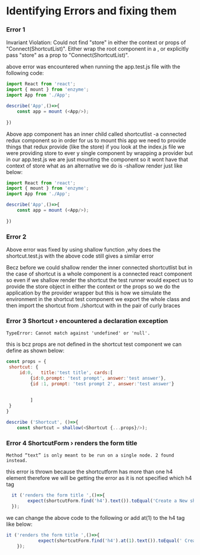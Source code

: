﻿# Identifying Errors and fixing them

### Error 1

Invariant Violation: Could not find "store" in either the context or props of "Connect(ShortcutList)". 
Either wrap the root component in a
 <Provider>, 
or explicitly pass "store" as a prop to "Connect(ShortcutList)".

above error was encountered when running the app.test.js file with the following code:


```javascript
import React from 'react';
import { mount } from 'enzyme';
import App from './App';

describe('App',()=>{
    const app = mount (<App/>);
    
})
```

Above app component has an inner child called shortcutlist -a connected redux component so in order for us to mount this app
we need to provide things that redux provide (like the store) if you look at the index.js file we were providing store to ever
y single component by wrapping a provider but in our app.test.js we are just mounting the component so it wont have that context 
of store what as an alternative we do is -shallow render just like below:



```javascript
import React from 'react';
import { mount } from 'enzyme';
import App from './App';

describe('App',()=>{
    const app = mount (<App/>);
    
})
```

 
### Error 2

Above error was fixed by using shallow function ,why does the shortcut.test.js with the above code still gives a similar error

Becz before we could shallow render the inner connected shortcutlist but in the case of shortcut  is a whole component is a
connected react component so even if we shallow render the shortcut the test runner would expect us to provide the 
store 	object in either the context or the props so we do the application by the provider wrapper but this is how we 
simulate the environment in the shortcut test component
we export the whole class and then import the shortcut from ./shortcut with in the pair of curly braces



### Error 3 Shortcut › encountered a declaration exception

    TypeError: Cannot match against 'undefined' or 'null'.

this is bcz props are not defined in the shortcut test component
we can define as shown below:



```javascript
const props = {
 shortcut: {
     id:0,   title:'test title', cards:[
         {id:0,prompt: 'test prompt', answer:'test answer'},
         {id :1, prompt: 'test prompt 2', answer:'test answer'}
         
         
         ]
 }
}

describe ('Shortcut', ()=>{
    const shortcut = shallow(<Shortcut {...props}/>);
```



### Error 4 ShortcutForm › renders the form title

    Method “text” is only meant to be run on a single node. 2 found instead.


this error is thrown because the shortcutform has more than one h4 element therefore we will be getting the error as it is not 
specified which h4 tag 



```javascript
  it ('renders the form title ',()=>{
        expect(shortcutForm.find('h4').text()).toEqual('Create a New shortcut')
  });
```


we can change the above code to the following or add at(1) to the h4 tag like below:


```javascript
it ('renders the form title ',()=>{
            expect(shortcutForm.find('h4').at(1).text()).toEqual(' Create a new shortcut')
    });
```